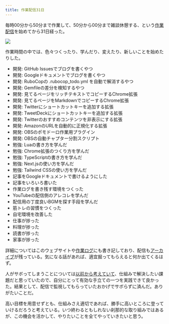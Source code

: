 ```yaml
---
title: 作業配信31日
---
```

毎時00分から50分まで作業して、50分から00分まで雑談休憩する、という[作業配信](https://www.youtube.com/c/r7kamura)を始めてから31日経った。

![](https://lh3.googleusercontent.com/docs/ADP-6oF9v7XQyNuo5Wb2S8BKD7k7exqZ-z3QBc5rTy2xjeIB7jI7ffT9csk2oCdc_BqHdwhDLHV_GSJQ7WHOWolGNqueVumWJd8wLK6XBOLnB_1av6bWgHXyGR6EEum9IpncILUl4CmPWWYsjoVoOiDH3_xoGBOznqn7O1oLLsv77lqye64fpv8W0KjQL3aIWGhAZyh2FHCxXqxgI4xDvblGSj6mwHDTsTKWeLjOUQxqUFViIWfBX1j4ySG4WWrFxDDaFHXH_cS0wmGdaRPZiLHBlXda-8FlE4oTZAAVoKFTAKSh_kMZoFhRVTu8hKslvm9T9XspH9BSSe4oNOfn-0neaCb6SSyOmyKx1mPX2mETfPnEzvKE2MCA6N-3dyXA9fQmdoFGw1yY3I6PBWouhR1-MhsfPozEeC13F3zS62aHVB7NnBwkY3v_MSEijBXtW7tzoxwTx_aynuKLFqiquUYI59JFlW9baUTS2rAu9cDpt67SbMznopu2OzBwOuZ5SIQ3QBjDGnvKODIMLlq10VZtKY0f7Gqfsb4WF1C5KWzhayzccujvUNlos4Vv_-QAdFIDPB3HLgZWrMCtJuRh1T4FgrOn6B2PrQHOCdZQghiHmysyfy9pY_QIVj_b_J8vwiW0uXbKnbPS5GV71uB6ybYLKUQy0IsOarIuIFZu_yG16HoNpKpzky07D7NmptkLOhqSdkPaelmjpJbohaMFiUs0obd2L2___AXs-O8kJHO-cWqgSmTmnnfanK5bb9Ya_UhBfceHLTR7iXJKLWzRlEmSoRStptyFzQWJK1-vOhaRSVVH-ZROzgZHeBgZNm7O-xX9ugHUskNJusmBoI7pItGHFZa8EBZs3K10MBiJNsR8Wie94TDcYI4da18ufJOEy6y3KThvrCqAnK4fqVIY2q16EG-CF3z25jvi_ur5DUfWWlveKNeHVQzwJsRm7qQFYxEFsqsUtmqymYc43IGhP_AZFnUVIzHTCgBKnWwT5_rf7rpfoBoj_G59D4MEZLfU16hqEL0MIaxtfJt02Kr6xSLlJuBhsin2f4sTuCTmtJjxdUCWvfDK5lEuIdEkr9EUdDaC39zX8Buz_-bFxEpbO0i8QN-qWNMN5w-l2sRwoeVlrs0r9RocgqlREjhvyp4mputcR1TZm6jRmQ6px1x5QZKtXyLbfrPm4pnzKbmJEBTK3OeCB1sEpUOGMcb3jgJiErkB_Ku_wykAhxwNs63b2jp0JN40rq6uO413DqKYFMQ-wn38t_Tm)

作業時間の中では、色々つくったり、学んだり、変えたり、新しいことを始めたりした。

*   開発: GitHub Issuesでブログを書くやつ
*   開発: Googleドキュメントでブログを書くやつ
*   開発: RuboCopの .rubocop\_todo.yml を自動で解消するやつ
*   開発: Gemfileの差分を検知するやつ
*   開発: 見てるページをリッチテキストでコピーするChrome拡張
*   開発: 見てるページをMarkdownでコピーするChrome拡張
*   開発: Twitterにショートカットキーを追加する拡張
*   開発: TweetDeckにショートカットキーを追加する拡張
*   開発: Twitterのおすすめコンテンツを非表示にする拡張
*   開発: AmazonのURLを自動的に正規化する拡張
*   開発: OBSのポモドーロ作業用プラグイン
*   開発: OBSの自動チャプター分割スクリプト
*   勉強: Luaの書き方を学んだ
*   勉強: Chrome拡張のつくり方を学んだ
*   勉強: TypeScriptの書き方を学んだ
*   勉強: Next.jsの使い方を学んだ
*   勉強: Tailwind CSSの使い方を学んだ
*   記事をGoogleドキュメントで書けるようにした
*   記事をいろいろ書いた
*   作業ログを書き残す環境をつくった
*   YouTubeの配信側のアレコレを学んだ
*   配信用の丁度良いBGMを探す手段を学んだ
*   筋トレの習慣をつくった
*   自宅環境を改善した
*   仕事が捗った
*   料理が捗った
*   読書が捗った
*   家事が捗った

詳細についてはこのウェブサイトや[作業ログ](https://r7kamura.github.io/diary/)にも書き記しており、配信も[アーカイブ](https://www.youtube.com/c/r7kamura)が残っている。気になる話があれば、適宜掘ってもらえると何か出てくるはず。

人がサボってしまうことについては[以前から考えていて](https://twitter.com/r7kamura/status/1529728163068395521)、仕組みで解決したい課題だと思っていたので、自分にとって有効な手立ての一つを実践できて良かった。結果として、配信で監視してもらっていたおかげでサボらずに済んだ。ありがたいことだ。

高い目標を用意せずとも、仕組みさえ適切であれば、勝手に高いところに登っていけるだろうと考えている。いつ終わるともしれない刹那的な取り組みではあるが、この機会を活かして、やりたいことを全てやっていきたいと思う。
